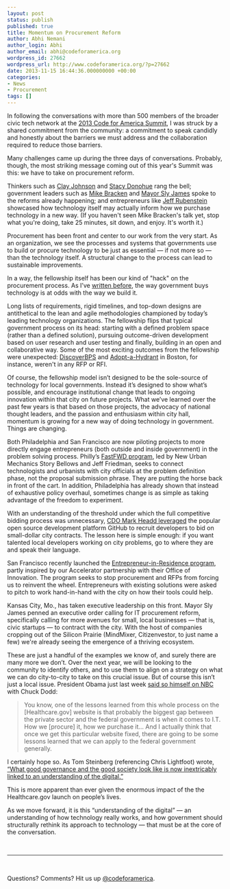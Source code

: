 ```yaml
---
layout: post
status: publish
published: true
title: Momentum on Procurement Reform
author: Abhi Nemani
author_login: Abhi
author_email: abhi@codeforamerica.org
wordpress_id: 27662
wordpress_url: http://www.codeforamerica.org/?p=27662
date: 2013-11-15 16:44:36.000000000 +00:00
categories:
- News
- Procurement
tags: []
---
```

In following the conversations with more than 500 members of the broader civic tech network at the <a href="http://cfasummit.org/">2013 Code for America Summit</a>, I was struck by a shared commitment from the community: a commitment to speak candidly and honestly about the barriers we must address and the collaboration required to reduce those barriers.

Many challenges came up during the three days of conversations. Probably, though, the most striking message coming out of this year's Summit was this: we have to take on procurement reform.

Thinkers such as <a href="http://www.youtube.com/watch?v=z3CwGA2SWlc">Clay Johnson</a> and <a href="http://www.youtube.com/watch?v=WGFH7mOyPo0">Stacy Donohue</a> rang the bell; government leaders such as <a href="http://www.youtube.com/watch?v=3bK9B8_0FDQ">Mike Bracken</a> and <a href="http://www.youtube.com/watch?v=bssvQ-fOkH8">Mayor Sly James</a> spoke to the reforms already happening; and entrepreneurs like <a href="http://www.youtube.com/watch?v=M_50DNL6xDM">Jeff Rubenstein</a> showcased how technology itself may actually inform how we purchase technology in a new way. (If you haven't seen Mike Bracken's talk yet, stop what you're doing, take 25 minutes, sit down, and enjoy. It's worth it.)

Procurement has been front and center to our work from the very start. As an organization, we see the processes and systems that governments use to build or procure technology to be just as essential — if not more so — than the technology itself. A structural change to the process can lead to sustainable improvements.

In a way, the fellowship itself has been our kind of "hack" on the procurement process. As I’ve <a href="http://www.codeforamerica.org/2013/05/07/towards-a-procurement-strategy/">written before</a>, the way government buys technology is at odds with the way we build it.

Long lists of requirements, rigid timelines, and top-down designs are antithetical to the lean and agile methodologies championed by today’s leading technology organizations. The fellowship flips that typical government process on its head: starting with a defined problem space (rather than a defined solution), pursuing outcome-driven development based on user research and user testing and finally, building in an open and collaborative way. Some of the most exciting outcomes from the fellowship were unexpected: <a href="http://www.discoverbps.org/">DiscoverBPS</a> and <a href="http://adoptahydrant.org/">Adopt-a-Hydrant</a> in Boston, for instance, weren't in any RFP or RFI.

Of course, the fellowship model isn’t designed to be the sole-source of technology for local governments. Instead it’s designed to show what’s possible, and encourage institutional change that leads to ongoing innovation within that city on future projects. What we’ve learned over the past few years is that based on those projects, the advocacy of national thought leaders, and the passion and enthusiasm within city hall, momentum is growing for a new way of doing technology in government. Things are changing.

Both Philadelphia and San Francisco are now piloting projects to more directly engage entrepreneurs (both outside and inside government) in the problem solving process. Philly’s <a href="http://socialimpact.wharton.upenn.edu/partnerships/fastfwd/">FastFWD program</a>, led by New Urban Mechanics Story Bellows and Jeff Friedman, seeks to connect technologists and urbanists with city officials at the problem definition phase, not the proposal submission phrase. They are putting the horse back in front of the cart. In addition, Philadelphia has already shown that instead of exhaustive policy overhaul, sometimes change is as simple as taking advantage of the freedom to experiment.

With an understanding of the threshold under which the full competitive bidding process was unnecessary, <a href="http://codeforamerica.org/07-02-2013/">CDO Mark Headd leveraged</a> the popular open source development platform GitHub to recruit developers to bid on small-dollar city contracts. The lesson here is simple enough: if you want talented local developers working on city problems, go to where they are and speak their language.

San Francisco recently launched the <a href="http://entrepreneur.sfgov.org/">Entrepreneur-in-Residence program</a>, partly inspired by our Accelerator partnership with their Office of Innovation. The program seeks to stop procurement and RFPs from forcing us to reinvent the wheel. Entrepreneurs with existing solutions were asked to pitch to work hand-in-hand with the city on how their tools could help.

Kansas City, Mo., has taken executive leadership on this front. Mayor Sly James penned an executive order calling for IT procurement reform, specifically calling for more avenues for small, local businesses — that is, civic startups — to contract with the city. With the host of companies cropping out of the Silicon Prairie (MindMixer, Citizenvestor, to just name a few) we're already seeing the emergence of a thriving ecosystem.

These are just a handful of the examples we know of, and surely there are many more we don’t. Over the next year, we will be looking to the community to identify others, and to use them to align on a strategy on what we can do city-to-city to take on this crucial issue. But of course this isn’t just a local issue. President Obama just last week <a href="http://www.nbcnews.com/video/nbc-news/53492840">said so himself on NBC</a> with Chuck Dodd:
<blockquote>You know, one of the lessons learned from this whole process on the [Healthcare.gov] website is that probably the biggest gap between the private sector and the federal government is when it comes to I.T. How we [procure] it, how we purchase it… And I actually think that once we get this particular website fixed, there are going to be some lessons learned that we can apply to the federal government generally.</blockquote>
I certainly hope so. As Tom Steinberg (referencing Chris Lightfoot) wrote, <a href="http://www.mysociety.org/2012/02/11/5-years-on-why-understanding-chris-lightfoot-matters-now-more-than-ever/">“What good governance and the good society look like is now inextricably linked to an understanding of the digital.”</a>

This is more apparent than ever given the enormous impact of the the Healthcare.gov launch on people’s lives.

As we move forward, it is this “understanding of the digital” &mdash; an understanding of how technology really works, and how government should structurally rethink its approach to technology &mdash; that must be at the core of the conversation.

&nbsp;
<hr/>
&nbsp;

Questions? Comments? Hit us up <a href="http://twitter.com/codeforamerica" target="_blank">@codeforamerica</a>.

